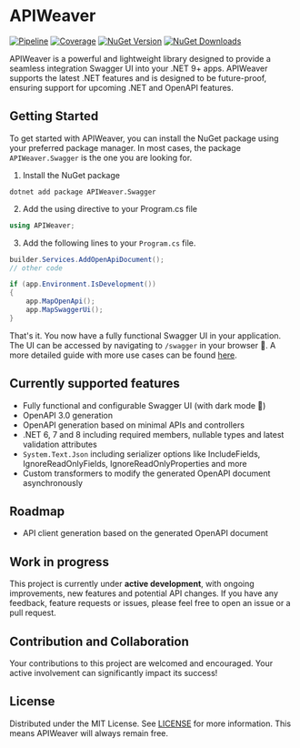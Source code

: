 # APIWeaver

[![Pipeline](https://github.com/xC0dex/APIWeaver/actions/workflows/ci.yml/badge.svg)](https://github.com/xC0dex/APIWeaver/actions/workflows/ci.yml)
[![Coverage](https://sonarcloud.io/api/project_badges/measure?project=xC0dex_APIWeaver&metric=coverage)](https://sonarcloud.io/summary/new_code?id=xC0dex_APIWeaver)
[![NuGet Version](https://img.shields.io/nuget/v/APIWeaver.Swagger)](https://www.nuget.org/packages/APIWeaver.Swagger/)
[![NuGet Downloads](https://img.shields.io/nuget/dt/APIWeaver.OpenApi)](https://www.nuget.org/packages/APIWeaver.Swagger/)

APIWeaver is a powerful and lightweight library designed to provide a seamless integration Swagger UI into your .NET 9+ apps. APIWeaver supports the latest .NET features and is designed to be future-proof, ensuring support for upcoming .NET and OpenAPI features.

## Getting Started

To get started with APIWeaver, you can install the NuGet package using your preferred package manager. In most cases, the package `APIWeaver.Swagger` is the one you are looking for.

1. Install the NuGet package

```shell
dotnet add package APIWeaver.Swagger
```

2. Add the using directive to your Program.cs file

```csharp
using APIWeaver;
```

3. Add the following lines to your `Program.cs` file.

```csharp
builder.Services.AddOpenApiDocument();
// other code

if (app.Environment.IsDevelopment())
{
    app.MapOpenApi();
    app.MapSwaggerUi();
}
```

That's it. You now have a fully functional Swagger UI in your application. The UI can be accessed by navigating to `/swagger` in your browser 🥳. A more detailed guide with more use cases can be found [here](https://github.com/xC0dex/APIWeaver/blob/main/docs/Getting-Started.md).

## Currently supported features

- Fully functional and configurable Swagger UI (with dark mode 🌙)
- OpenAPI 3.0 generation
- OpenAPI generation based on minimal APIs and controllers
- .NET 6, 7 and 8 including required members, nullable types and latest validation attributes
- `System.Text.Json` including serializer options like IncludeFields, IgnoreReadOnlyFields, IgnoreReadOnlyProperties and more
- Custom transformers to modify the generated OpenAPI document asynchronously

## Roadmap

- API client generation based on the generated OpenAPI document

## Work in progress

This project is currently under **active development**, with ongoing improvements, new features and potential API changes. If you have any feedback, feature requests or issues, please feel free to open an issue or a pull request.


## Contribution and Collaboration

Your contributions to this project are welcomed and encouraged. Your active involvement can significantly impact its success!

## License

Distributed under the MIT License. See [LICENSE](LICENSE) for more information.
This means APIWeaver will always remain free.
